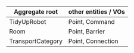 | Aggregate root | other entities / VOs |
|---|---|
| TidyUpRobot | Point, Command |
| Room | Point, Barrier |
| TransportCategory | Point, Connection |